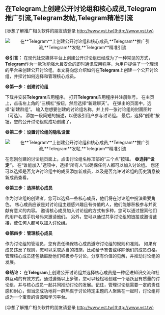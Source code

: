 ## **在**Telegram**上创建公开讨论组和核心成员,**Telegram**推广引流,**Telegram**发帖,**Telegram**精准引流**

[😍想了解推广相关软件的朋友请登录 http://www.vst.tw](http://www.vst.tw)

 <center><img src="https://vst.tw/MP4/tuiguang/png/5.png" alt="在**Telegram**上创建公开讨论组和核心成员,**Telegram**推广引流,**Telegram**发帖,**Telegram**精准引流"></center>

**😄引言：**
在现代社交媒体平台上创建公开讨论组已经成为了一种常见的方式，**Telegram**作为一款功能强大且安全的即时通讯应用程序，为用户提供了一个理想的平台来创建公开讨论组。本文将向您介绍如何在**Telegram**上创建一个公开讨论组，并探讨如何选择和管理核心成员。

**😄第一步：创建讨论组**

下载并安装**Telegram**应用程序。
打开**Telegram**应用程序并注册账号。
在主页上，点击左上角的“三横杠”按钮，然后选择“新建聊天”。
在弹出的页面中，选择“新建群组”。
输入您想要创建的讨论组名称，并上传一张讨论组的封面图片（可选）。
添加一段简短的描述，以便吸引用户参与讨论组。
最后，选择“创建”按钮，您的公开讨论组就成功创建了。

**😄第二步：设置讨论组的隐私设置**

 <center><img src="https://vst.tw/MP4/tuiguang/png/5.png" alt="在**Telegram**上创建公开讨论组和核心成员,**Telegram**推广引流,**Telegram**发帖,**Telegram**精准引流"></center>

在您刚创建的讨论组页面上，点击讨论组名称顶部的“三个点”按钮。
**😄选择“设定”。**
在“谁能加入”选项中，选择“所有人”以确保任何人都可以加入讨论组。
您还可以选择是否允许讨论组中的成员添加新成员，以及是否允许讨论组的历史消息被新成员查看。

**😄第三步：选择核心成员**

作为讨论组的创建者，您可以选择一些核心成员，他们将在讨论组中扮演重要角色。
核心成员应该是对讨论组主题感兴趣且有价值的人，他们能够积极参与并贡献有意义的内容。
邀请核心成员加入讨论组的方式有多种，您可以通过搜索他们的用户名或手机号码来邀请他们。
另外，您可以通过共享讨论组的链接或邀请链接，使任何人都可以加入讨论组。

**😄第四步：管理核心成员**

作为讨论组的管理员，您有责任确保核心成员遵守讨论组的规则和准则。
如果有成员违反了规则，您可以采取适当的措施，比如给予警告或移除他们的成员资格。
管理核心成员还包括鼓励他们积极参与讨论，分享有价值的见解，并推动讨论组的发展。

**😄结论：**
在**Telegram**上创建公开讨论组并选择核心成员是一种促进知识交流和社群互动的有效方式。通过遵循以上步骤，您可以轻松地创建一个活跃且有质量的讨论组，并与核心成员一起共同推动讨论的发展。记住，管理讨论组需要一定的责任感和耐心，但当您成功地将一群热衷于讨论特定主题的人聚集在一起时，讨论组将成为一个宝贵的资源和学习平台。

[😍想了解推广相关软件的朋友请登录 http://www.vst.tw](http://www.vst.tw)



